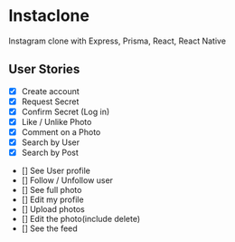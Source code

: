 # Instaclone

Instagram clone with Express, Prisma, React, React Native

## User Stories

- [x] Create account
- [x] Request Secret
- [x] Confirm Secret (Log in)
- [x] Like / Unlike Photo
- [x] Comment on a Photo
- [x] Search by User
- [x] Search by Post
- [] See User profile
- [] Follow / Unfollow user
- [] See full photo
- [] Edit my profile
- [] Upload photos
- [] Edit the photo(include delete)
- [] See the feed
